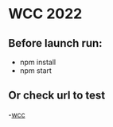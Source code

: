 # WCC 2022

## Before launch run:

- npm install
- npm start

## Or check url to test

-[wcc](https://wcc-s1.hob-dev.mg)
